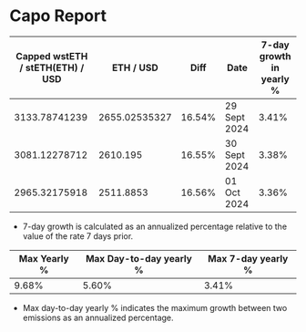 # Capo Report

| Capped wstETH / stETH(ETH) / USD | ETH / USD | Diff | Date | 7-day growth in yearly % |
| --- | --- | --- | --- | --- |
| 3133.78741239 | 2655.02535327 | 16.54% | 29 Sept 2024 | 3.41% |
| 3081.12278712 | 2610.195 | 16.55% | 30 Sept 2024 | 3.38% |
| 2965.32175918 | 2511.8853 | 16.56% | 01 Oct 2024 | 3.36% |


* 7-day growth is calculated as an annualized percentage relative to the value of the rate 7 days prior. 


| Max Yearly % | Max Day-to-day yearly % | Max 7-day yearly % | 
| --- | --- | --- |
| 9.68% | 5.60% | 3.41% | 


* Max day-to-day yearly % indicates the maximum growth between two emissions as an annualized percentage. 
